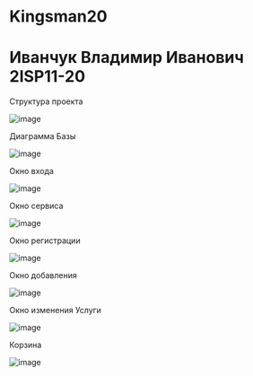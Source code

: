 # Kingsman20
<h1>Иванчук Владимир Иванович 2ISP11-20</h1>

<p>Структура проекта</p>

![image](https://user-images.githubusercontent.com/120939042/234255288-16a90f9e-0782-44dd-a893-51f6f2e30f07.png)

<p>Диаграмма Базы </p>

![image](https://user-images.githubusercontent.com/120939042/234255433-004ad5ad-b7b7-4a9e-a760-b6f0962cfdfa.png)

<p>Окно входа</p>

![image](https://user-images.githubusercontent.com/120939042/227508329-67086db9-dfae-4440-9551-37fe4bca1899.png)

<p>Окно сервиса</p>

![image](https://user-images.githubusercontent.com/120939042/234260719-e8a640e7-abc9-42aa-bee2-d6c874ce628c.png)

<p>Окно регистрации</p>

![image](https://user-images.githubusercontent.com/120939042/228219627-319e8a2f-97db-4c5a-a9de-66a9db872c73.png)

<p>Окно добавления</p>

![image](https://user-images.githubusercontent.com/120939042/229747380-b9276d5a-3bfa-40a3-90d9-c6f2797d8740.png)

<p>Окно изменения Услуги </p>

![image](https://user-images.githubusercontent.com/120939042/234260288-cba34f24-9c30-44cc-847f-84a85ea1b2c4.png)

<p>Корзина </p>

![image](https://user-images.githubusercontent.com/120939042/234260586-7e3897f1-b067-49b0-a971-10985171a038.png)


